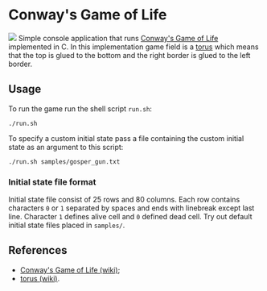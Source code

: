 # Conway's Game of Life
![](demo/demo.gif)
Simple console application that runs [Conway's Game of Life](en.wikipedia.org/wiki/Conway%27s_Game_of_Life) implemented in C. In this implementation game field is a [torus](https://en.wikipedia.org/wiki/Torus) which means that the top is glued to the bottom and the right border is glued to the left border.

## Usage
To run the game run the shell script `run.sh`:
```
./run.sh
```
To specify a custom initial state pass a file containing the custom initial state as an argument to this script:
```
./run.sh samples/gosper_gun.txt
```

### Initial state file format
Initial state file consist of 25 rows and 80 columns. Each row contains characters `0` or `1` separated by spaces and ends with linebreak except last line. Character `1` defines alive cell and `0` defined dead cell. Try out default initial state files placed in `samples/`.

## References
- [Conway's Game of Life (wiki)](en.wikipedia.org/wiki/Conway%27s_Game_of_Life);
- [torus (wiki)](https://en.wikipedia.org/wiki/Torus).
